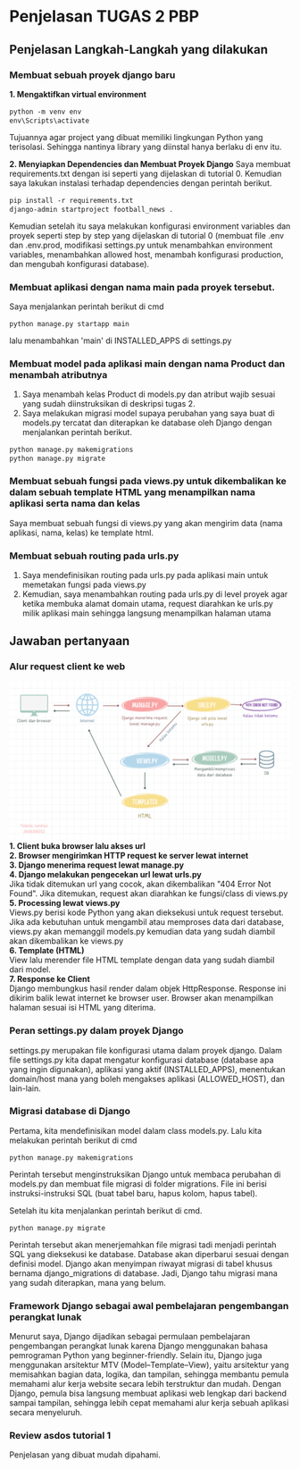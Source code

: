 # Penjelasan TUGAS 2 PBP

## Penjelasan Langkah-Langkah yang dilakukan
### Membuat sebuah proyek django baru

**1. Mengaktifkan virtual environment**
``` 
python -m venv env
env\Scripts\activate
```

Tujuannya agar project yang dibuat memiliki lingkungan Python yang terisolasi. Sehingga nantinya library yang diinstal hanya berlaku di env itu.

**2. Menyiapkan Dependencies dan Membuat Proyek Django**
Saya membuat requirements.txt dengan isi seperti yang dijelaskan di tutorial 0. Kemudian saya lakukan instalasi terhadap dependencies dengan perintah berikut.
```
pip install -r requirements.txt
django-admin startproject football_news .
```
Kemudian setelah itu saya melakukan konfigurasi environment variables dan proyek seperti step by step yang dijelaskan di tutorial 0 (membuat file .env dan .env.prod, modifikasi settings.py untuk menambahkan environment variables, menambahkan allowed host, menambah konfigurasi production, dan mengubah konfigurasi database).

### Membuat aplikasi dengan nama main pada proyek tersebut.
Saya menjalankan perintah berikut di cmd
```
python manage.py startapp main
```
lalu menambahkan 'main' di INSTALLED_APPS di settings.py

### Membuat model pada aplikasi main dengan nama Product dan menambah atributnya
1. Saya menambah kelas Product di models.py dan atribut wajib sesuai yang sudah diinstruksikan di deskripsi tugas 2.
2. Saya melakukan migrasi model supaya perubahan yang saya buat di models.py tercatat dan diterapkan ke database oleh Django dengan menjalankan perintah berikut.
```
python manage.py makemigrations
python manage.py migrate
```

### Membuat sebuah fungsi pada views.py untuk dikembalikan ke dalam sebuah template HTML yang menampilkan nama aplikasi serta nama dan kelas
Saya membuat sebuah fungsi di views.py yang akan mengirim data (nama aplikasi, nama, kelas) ke template html.

### Membuat sebuah routing pada urls.py
1. Saya mendefinisikan routing pada urls.py pada aplikasi main untuk memetakan fungsi pada views.py
2. Kemudian, saya menambahkan routing pada urls.py di level proyek agar ketika membuka alamat domain utama, request diarahkan ke urls.py milik aplikasi main sehingga langsung menampilkan halaman utama

## Jawaban pertanyaan
### Alur request client ke web
![Diagram alur request client ke web](images/diagram.png)
**1. Client buka browser lalu akses url** <br>
**2. Browser mengirimkan HTTP request ke server lewat internet** <br>
**3. Django menerima request lewat manage.py** <br>
**4. Django melakukan pengecekan url lewat urls.py** <br>
Jika tidak ditemukan url yang cocok, akan dikembalikan "404 Error Not Found". Jika ditemukan, request akan diarahkan ke fungsi/class di views.py <br>
**5. Processing lewat views.py** <br>
Views.py berisi kode Python yang akan dieksekusi untuk request tersebut. Jika ada kebutuhan untuk mengambil atau memproses data dari database, views.py akan memanggil models.py kemudian data yang sudah diambil akan dikembalikan ke views.py <br>
**6. Template (HTML)** <br>
View lalu merender file HTML template dengan data yang sudah diambil dari model. <br>
**7. Response ke Client** <br>
Django membungkus hasil render dalam objek HttpResponse. Response ini dikirim balik lewat internet ke browser user. Browser akan menampilkan halaman sesuai isi HTML yang diterima. <br>

### Peran settings.py dalam proyek Django
settings.py merupakan file konfigurasi utama dalam proyek django. Dalam file settings.py kita dapat mengatur konfigurasi database (database apa yang ingin digunakan), aplikasi yang aktif (INSTALLED_APPS), menentukan domain/host mana yang boleh mengakses aplikasi (ALLOWED_HOST), dan lain-lain.

### Migrasi database di Django
Pertama, kita mendefinisikan model dalam class models.py. Lalu kita melakukan perintah berikut di cmd
```
python manage.py makemigrations
```
Perintah tersebut menginstruksikan Django untuk membaca perubahan di models.py dan membuat file migrasi di folder migrations. File ini berisi instruksi-instruksi SQL (buat tabel baru, hapus kolom, hapus tabel).

Setelah itu kita menjalankan perintah berikut di cmd.
```
python manage.py migrate
```
Perintah tersebut akan menerjemahkan file migrasi tadi menjadi perintah SQL yang dieksekusi ke database. Database akan diperbarui sesuai dengan definisi model.
Django akan menyimpan riwayat migrasi di tabel khusus bernama django_migrations di database. Jadi, Django tahu migrasi mana yang sudah diterapkan, mana yang belum.

### Framework Django sebagai awal pembelajaran pengembangan perangkat lunak
Menurut saya, Django dijadikan sebagai permulaan pembelajaran pengembangan perangkat lunak karena Django menggunakan bahasa pemrograman Python yang beginner-friendly. Selain itu, Django juga menggunakan arsitektur MTV (Model–Template–View), yaitu arsitektur yang memisahkan bagian data, logika, dan tampilan, sehingga membantu pemula memahami alur kerja website secara lebih terstruktur dan mudah. Dengan Django, pemula bisa langsung membuat aplikasi web lengkap dari backend sampai tampilan, sehingga lebih cepat memahami alur kerja sebuah aplikasi secara menyeluruh.

### Review asdos tutorial 1
Penjelasan yang dibuat mudah dipahami.